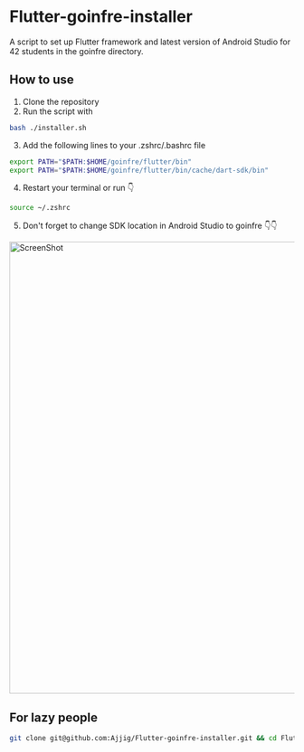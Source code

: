 # Flutter-goinfre-installer
A script to set up Flutter framework and latest version of Android Studio for 42 students in the goinfre directory.

## How to use
1. Clone the repository
2. Run the script with
```bash
bash ./installer.sh
```
3. Add the following lines to your .zshrc/.bashrc file
```bash
export PATH="$PATH:$HOME/goinfre/flutter/bin"
export PATH="$PATH:$HOME/goinfre/flutter/bin/cache/dart-sdk/bin"
```
4. Restart your terminal or run 👇
```bash
source ~/.zshrc
```
5. Don't forget to change SDK location in Android Studio to goinfre 👇👇
<img width="799" alt="ScreenShot" src="https://user-images.githubusercontent.com/74059327/213250792-3a9af0eb-fbe0-4d82-aa9b-072ddda55c3e.png">

## For lazy people
```bash
git clone git@github.com:Ajjig/Flutter-goinfre-installer.git && cd Flutter-goinfre-installer && bash ./installer.sh && echo "export PATH=\"\$PATH:\$HOME/goinfre/flutter/bin\"" >> ~/.zshrc && echo "export PATH=\"\$PATH:\$HOME/goinfre/flutter/bin/cache/dart-sdk/bin\"" >> ~/.zshrc && cd .. && source ~/.zshrc
```
